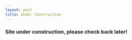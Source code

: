 ```yaml
---
layout: post
title: Under Construction
---
```


### Site under construction, please check back later!



